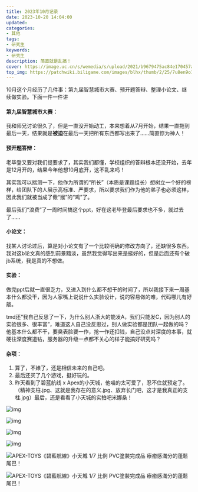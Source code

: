 ```yaml
---
title: 2023年10月记录
date: 2023-10-20 14:04:00
updated:
categories: 
- 其他
tags: 
- 研究生
keywords:
- 研究生
description: 简直就是乱搞！
cover: https://image.uc.cn/s/wemedia/s/upload/2021/b9679475ac84e170457ad7c14f0e48e4.png
top_img: https://patchwiki.biligame.com/images/blhx/thumb/2/25/7u8en9o1j3gegpkmle0t1dtwrq8zcjc.jpg/862px-%E5%B0%8F%E5%A4%A9%E5%9F%8E%E5%AE%98%E6%96%B9%E6%B5%B7%E6%8A%A5.jpg
---
```


10月这个月经历了几件事：第九届智慧城市大赛、预开题答辩、整理小论文、继续做实验。下面一件一件讲

#### 第九届智慧城市大赛：

我和师兄讨论很久了，但是一直没开始动工，本来想着从7月开始，结果一直拖到最后一天，结果就是**被迫**在最后一天把所有东西都写出来了……简直惊为神人！

#### 预开题答辩：

老毕登又要对我们提要求了，其实我们都懂，学校组织的答辩根本还没开始，去年是12月开的，结果今年他想10月底开，这不乱来吗！

其实我可以揣测一下，他作为所谓的“所长”（本质是课题组长）想树立一个好的榜样，给团队下的人展示高标准、严要求，所以要求我们作为他的弟子也必须这样，因此我们就被当成了儆“猴”的“鸡”了。

最后我们“浪费”了一周时间搞这个ppt，好在这老毕登最后要求也不多，就过去了……

#### 小论文：

找某人讨论过后，算是对小论文有了一个比较明确的修改方向了，还缺很多东西。我对这b论文真的感到前景黯淡，虽然我觉得写出来是挺好的，但是后面还有个破jb系统，我是真的不想做。

#### 实验：

做完ppt后就一直很乏力，又进入到什么都不想干的时间了，所以我接下来一周基本什么都没干，因为人家嘴上说说什么实验设计，说的容易做的难，代码哪儿有好敲。

tmd还“我自己反思了一下，为什么别人浙大的能发A，我们只能发C，因为别人的实验很多、很丰富”，难道这人自己没反思过，别人做实验都是团队一起做的吗？他基本什么都不干，要臭表脸要一作，抢一作还扣钱，自己没点对深度的本事，就硬往深度赛道钻，服务器的升级一点都不关心的样子能搞好研究吗？

#### 杂项：

1. 算了，不婊了，还是相信未来的自己吧。
2. 最后还买了几个游戏，挺好玩的。
3. 昨天看到了碧蓝航线 x Apex的小天城，他喵的太可爱了，忍不住就预定了。（精神支柱.jpg、这就是我存在的意义.jpg、放弃长门吧，这才是我真正的支柱.jpg）最后，还是看看了小天城的实拍吧米娜桑！

![img](http://img2.ali213.net/picfile/News/2023/09/25/584_2023092511800161.jpg)

![img](http://img2.ali213.net/picfile/News/2023/09/25/584_2023092511759240.jpg)

![img](http://img2.ali213.net/picfile/News/2023/09/25/584_2023092511759122.jpg)

![img](http://img2.ali213.net/picfile/News/2023/09/25/584_2023092511759112.jpg)

![APEX-TOYS《碧藍航線》小天城 1/7 比例 PVC塗裝完成品 療癒感滿分的蓬鬆尾巴！](https://img.toy-people.com/member/169509869968_1200.jpeg)

![APEX-TOYS《碧藍航線》小天城 1/7 比例 PVC塗裝完成品 療癒感滿分的蓬鬆尾巴！](https://img.toy-people.com/member/169509869634_1200.jpeg)
